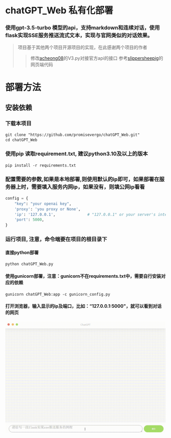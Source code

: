 # chatGPT_Web 私有化部署
### 使用gpt-3.5-turbo 模型的api，支持markdown和连续对话，使用flask实现SSE服务推送流式文本，实现与官网类似的对话效果。
> 项目基于其他两个项目开源项目的实现，在此感谢两个项目的作者 
>> 修改[acheong08](https://github.com/acheong08/ChatGPT)的V3.py对接官方api的接口 
>> 参考[slippersheepig](https://github.com/slippersheepig/chatgpt-web)的网页端代码

# 部署方法
## 安装依赖
### 下载本项目
```shell
git clone "https://github.com/promisevergo/chatGPT_Web.git"
cd chatGPT_Web
```

### 使用pip 读取requirement.txt, 建议python3.10及以上的版本
```shell
pip install -r requirements.txt
```

### 配置需要的参数,如果是本地部署,则使用默认的ip即可，如果部署在服务器上时，需要填入服务内网ip，如果没有，则填公网ip看看
```python
config = {
    "key": "your openai key",
    'proxy': 'you proxy or None',
    'ip': '127.0.0.1',              # "127.0.0.1" or your server's internal network ip or your server's public ip
    'port': 5000,
}
```
### 运行项目, 注意，命令端要在项目的根目录下
#### 直接python部署
```shell
python chatGPT_Web.py
```
#### 使用gunicorn部署，注意：gunicorn不在requirements.txt中，需要自行安装对应的依赖
```shell
gunicorn chatGPT_Web:app -c gunicorn_config.py
```
#### 打开浏览器，输入显示的ip及端口，比如：“127.0.0.1:5000"，就可以看到对话的网页
![chat](https://github.com/promisevergo/chatGPT_Web/blob/main/chat.gif)